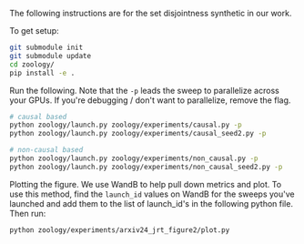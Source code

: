 The following instructions are for the set disjointness synthetic in our work. 

To get setup:
```bash
git submodule init
git submodule update
cd zoology/
pip install -e .
```

Run the following. Note that the ```-p``` leads the sweep to parallelize across your GPUs. If you're debugging / don't want to parallelize, remove the flag. 
```bash
# causal based
python zoology/launch.py zoology/experiments/causal.py -p
python zoology/launch.py zoology/experiments/causal_seed2.py -p

# non-causal based
python zoology/launch.py zoology/experiments/non_causal.py -p
python zoology/launch.py zoology/experiments/non_causal_seed2.py -p
```

Plotting the figure. We use WandB to help pull down metrics and plot. To use this method, find the ```launch_id``` values on WandB for the sweeps you've launched and add them to the list of launch_id's in the following python file. Then run:
```bash
python zoology/experiments/arxiv24_jrt_figure2/plot.py
```
